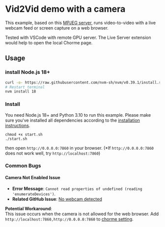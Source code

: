 # Vid2Vid demo with a camera

This example, based on this [MPJEG server](https://github.com/radames/Real-Time-Latent-Consistency-Model/), runs video-to-video with a live webcam feed or screen capture on a web browser.

Tested with VSCode with remote GPU server. The Live Server extension would help to open the local Chorme page.

## Usage

### install Node.js 18+

```bash
curl -o- https://raw.githubusercontent.com/nvm-sh/nvm/v0.39.1/install.sh | bash
# Restart terminal
nvm install 18
```

### Install

You need Node.js 18+ and Python 3.10 to run this example.
Please make sure you've installed all dependencies according to the [installation instructions](../../README.md#installation).

```
chmod +x start.sh
./start.sh
```

then open `http://0.0.0.0:7860` in your browser. (*If `http://0.0.0.0:7860` does not work well, try `http://localhost:7860`)

### Common Bugs

#### Camera Not Enabled Issue
- **Error Message**: `Cannot read properties of undefined (reading 'enumerateDevices')`.
- **Related GitHub Issue**: [No webcam detected](https://github.com/radames/Real-Time-Latent-Consistency-Model/issues/17)

**Potential Workaround**:  
This issue occurs when the camera is not allowed for the web browser. Add ```http://localhost:7860,http://0.0.0.0:7860``` to [chorme setting](https://github.com/radames/Real-Time-Latent-Consistency-Model/issues/17#issuecomment-1811957196).
